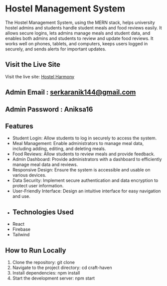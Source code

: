 # Hostel Management System

The Hostel Management System, using the MERN stack, helps university hostel admins and students handle student meals and food reviews easily. It allows secure logins, lets admins manage meals and student data, and enables both admins and students to review and update food reviews. It works well on phones, tablets, and computers, keeps users logged in securely, and sends alerts for important updates.

## Visit the Live Site

Visit the live site: [Hostel Harmony](https://assignment-12-2d5b0.web.app/)

## Admin Email : serkaranik144@gmail.com

## Admin Password : Aniksa16

## Features

- Student Login: Allow students to log in securely to access the system.
- Meal Management: Enable administrators to manage meal data, including adding,
  editing, and deleting meals.
- Food Reviews: Allow students to review meals and provide feedback.
- Admin Dashboard: Provide administrators with a dashboard to efficiently manage
  meal data and reviews.
- Responsive Design: Ensure the system is accessible and usable on various
  devices.
- Data Security: Implement secure authentication and data encryption to protect
  user information.
- User-Friendly Interface: Design an intuitive interface for easy navigation and
  use.
- ## Technologies Used
- React
- Firebase
- Tailwind
## How to Run Locally
1. Clone the repository:  git clone <repository-url> 
2. Navigate to the project directory: cd craft-haven
3. Install dependencies: npm install
4. Start the development server: npm start


